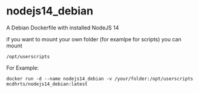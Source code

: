 # nodejs14_debian
A Debian Dockerfile with installed NodeJS 14

if you want to mount your own folder (for examlpe for scripts) you can mount 

```/opt/userscripts```

For Example:

```docker run -d --name nodejs14_debian -v /your/folder:/opt/userscripts mcdhrts/nodejs14_debian:latest```
